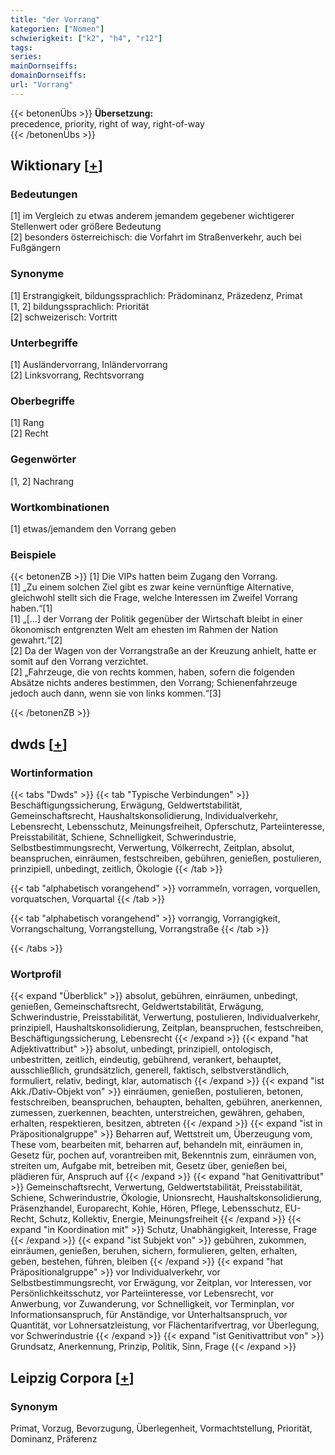 ```yaml
---
title: "der Vorrang"
kategorien: ["Nomen"]
schwierigkeit: ["k2", "h4", "r12"]
tags:
series:
mainDornseiffs:
domainDornseiffs:
url: "Vorrang"
---
```


{{< betonenÜbs >}}
**Übersetzung:**  
precedence, priority, right of way, right-of-way  
{{< /betonenÜbs >}}

## Wiktionary [[+](https://de.wiktionary.org/wiki/Vorrang)]

### Bedeutungen
[1] im Vergleich zu etwas anderem jemandem gegebener wichtigerer Stellenwert oder größere Bedeutung  
[2] besonders österreichisch: die Vorfahrt im Straßenverkehr, auch bei Fußgängern  

### Synonyme
[1] Erstrangigkeit, bildungssprachlich: Prädominanz, Präzedenz, Primat  
[1, 2] bildungssprachlich: Priorität  
[2] schweizerisch: Vortritt  

### Unterbegriffe
[1] Ausländervorrang, Inländervorrang  
[2] Linksvorrang, Rechtsvorrang  

### Oberbegriffe
[1] Rang  
[2] Recht  

### Gegenwörter
[1, 2] Nachrang  

### Wortkombinationen
[1] etwas/jemandem den Vorrang geben  

### Beispiele
{{< betonenZB >}}
[1] Die VIPs hatten beim Zugang den Vorrang.  
[1] „Zu einem solchen Ziel gibt es zwar keine vernünftige Alternative, gleichwohl stellt sich die Frage, welche Interessen im Zweifel Vorrang haben.“[1]  
[1] „[…] der Vorrang der Politik gegenüber der Wirtschaft bleibt in einer ökonomisch entgrenzten Welt am ehesten im Rahmen der Nation gewahrt.“[2]  
[2] Da der Wagen von der Vorrangstraße an der Kreuzung anhielt, hatte er somit auf den Vorrang verzichtet.  
[2] „Fahrzeuge, die von rechts kommen, haben, sofern die folgenden Absätze nichts anderes bestimmen, den Vorrang; Schienenfahrzeuge jedoch auch dann, wenn sie von links kommen.“[3]  

{{< /betonenZB >}}


## dwds [[+](https://www.dwds.de/wb/Vorrang)]

### Wortinformation
{{< tabs "Dwds" >}}
{{< tab "Typische Verbindungen" >}}
Beschäftigungssicherung, Erwägung, Geldwertstabilität, Gemeinschaftsrecht, Haushaltskonsolidierung, Individualverkehr, Lebensrecht, Lebensschutz, Meinungsfreiheit, Opferschutz, Parteiinteresse, Preisstabilität, Schiene, Schnelligkeit, Schwerindustrie, Selbstbestimmungsrecht, Verwertung, Völkerrecht, Zeitplan, absolut, beanspruchen, einräumen, festschreiben, gebühren, genießen, postulieren, prinzipiell, unbedingt, zeitlich, Ökologie
{{< /tab >}}

{{< tab "alphabetisch vorangehend" >}}
vorrammeln, vorragen, vorquellen, vorquatschen, Vorquartal
{{< /tab >}}

{{< tab "alphabetisch vorangehend" >}}
vorrangig, Vorrangigkeit, Vorrangschaltung, Vorrangstellung, Vorrangstraße
{{< /tab >}}

{{< /tabs >}}

### Wortprofil
{{< expand "Überblick" >}} absolut, gebühren, einräumen, unbedingt, genießen, Gemeinschaftsrecht, Geldwertstabilität, Erwägung, Schwerindustrie, Preisstabilität, Verwertung, postulieren, Individualverkehr, prinzipiell, Haushaltskonsolidierung, Zeitplan, beanspruchen, festschreiben, Beschäftigungssicherung, Lebensrecht {{< /expand >}}
{{< expand "hat Adjektivattribut" >}} absolut, unbedingt, prinzipiell, ontologisch, unbestritten, zeitlich, eindeutig, gebührend, verankert, behauptet, ausschließlich, grundsätzlich, generell, faktisch, selbstverständlich, formuliert, relativ, bedingt, klar, automatisch {{< /expand >}}
{{< expand "ist Akk./Dativ-Objekt von" >}} einräumen, genießen, postulieren, betonen, festschreiben, beanspruchen, behaupten, behalten, gebühren, anerkennen, zumessen, zuerkennen, beachten, unterstreichen, gewähren, gehaben, erhalten, respektieren, besitzen, abtreten {{< /expand >}}
{{< expand "ist in Präpositionalgruppe" >}} Beharren auf, Wettstreit um, Überzeugung vom, These vom, bearbeiten mit, beharren auf, behandeln mit, einräumen in, Gesetz für, pochen auf, vorantreiben mit, Bekenntnis zum, einräumen von, streiten um, Aufgabe mit, betreiben mit, Gesetz über, genießen bei, plädieren für, Anspruch auf {{< /expand >}}
{{< expand "hat Genitivattribut" >}} Gemeinschaftsrecht, Verwertung, Geldwertstabilität, Preisstabilität, Schiene, Schwerindustrie, Ökologie, Unionsrecht, Haushaltskonsolidierung, Präsenzhandel, Europarecht, Kohle, Hören, Pflege, Lebensschutz, EU-Recht, Schutz, Kollektiv, Energie, Meinungsfreiheit {{< /expand >}}
{{< expand "in Koordination mit" >}} Schutz, Unabhängigkeit, Interesse, Frage {{< /expand >}}
{{< expand "ist Subjekt von" >}} gebühren, zukommen, einräumen, genießen, beruhen, sichern, formulieren, gelten, erhalten, geben, bestehen, führen, bleiben {{< /expand >}}
{{< expand "hat Präpositionalgruppe" >}} vor Individualverkehr, vor Selbstbestimmungsrecht, vor Erwägung, vor Zeitplan, vor Interessen, vor Persönlichkeitsschutz, vor Parteiinteresse, vor Lebensrecht, vor Anwerbung, vor Zuwanderung, vor Schnelligkeit, vor Terminplan, vor Informationsanspruch, für Anständige, vor Unterhaltsanspruch, vor Quantität, vor Lohnersatzleistung, vor Flächentarifvertrag, vor Überlegung, vor Schwerindustrie {{< /expand >}}
{{< expand "ist Genitivattribut von" >}} Grundsatz, Anerkennung, Prinzip, Politik, Sinn, Frage {{< /expand >}}

## Leipzig Corpora [[+](https://corpora.uni-leipzig.de/en/res?word=Vorrang&corpusId=deu_newscrawl-public_2018)]


### Synonym
Primat, Vorzug, Bevorzugung, Überlegenheit, Vormachtstellung, Priorität, Dominanz, Präferenz

